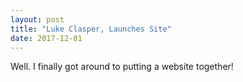 ```yaml
---
layout: post
title: "Luke Clasper, Launches Site"
date: 2017-12-01
---
```


Well. I finally got around to putting a website together!
